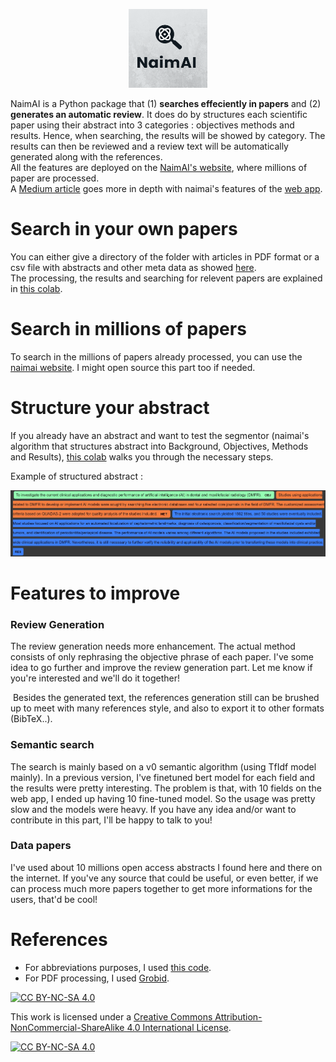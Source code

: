 <p align ="center">
  <img src="https://github.com/yassinekdi/naimai/blob/master/logo.png?raw=true" 
  alt="Naimai logo" height="25%" width="25%"/>
</p>

NaimAI is a Python package that (1) <b>searches effeciently in papers</b> and (2) <b>generates an automatic review</b>. It does do by structures each scientific paper using their abstract into 3 categories : objectives methods and results. 
Hence, when searching, the results will be showed by category. The results can then be reviewed and a review text will be 
automatically generated along with the references.
<br>
All the features are deployed on the <a href="https://www.naimai.fr" target="_blank">NaimAI's website</a>, where millions of paper are processed. 
<br>
A <a href="https://yaassinekaddi.medium.com/literature-review-with-naimai-open-sourced-fcbdb36762de" target="_blank">Medium article</a> goes more in depth with naimai's features of the <a href="https://www.naimai.fr" target="_blank">web app</a>. 
<h1>Search in your own papers</h1>

You can either give a directory of the folder with articles in PDF format or a csv file with abstracts and other meta data as showed 
<a href="tests/papers/input_data" target="_blank">here</a>.
<br>
The processing, the results and searching for relevent papers are explained in 
<a href="https://colab.research.google.com/drive/1xUDOkalxR7MFO6Zug48Cx1ysmgipaJCT?usp=sharing" target="_blank">this colab</a>.

<h1> Search in millions of papers </h1>
To search in the millions of papers already processed, you can use the <a href="https://www.naimai.fr" target="_blank">naimai website</a>.
I might open source this part too if needed.

<h1>Structure your abstract</h1>
If you already have an abstract and want to test the segmentor (naimai's algorithm that structures abstract into Background, 
Objectives, Methods and Results), <a href="https://colab.research.google.com/drive/16PMGC7yxkTcFpUnlZtioBMa22tpaTid5?usp=sharing">this colab</a>
walks you through the necessary steps. 

Example of structured abstract :
<p>
  <img src="https://github.com/yassinekdi/naimai/blob/master/bomr_classif.jpg?raw=true" 
  alt="classified abstract"/>
</p>


<h1> Features to improve </h2>
<h3>Review Generation </h3>
<p>
The review generation needs more enhancement. The actual method consists of only rephrasing the objective phrase of each paper. 
I've some idea to go further and improve the review generation part. Let me know if you're interested and we'll do it
together!</p>
<p> Besides the generated text, the references generation still can be brushed up to meet with many references style,
 and also to export it to other formats (BibTeX..).
</p>
<h3>Semantic search </h3>
The search is mainly based on a v0 semantic algorithm (using TfIdf model mainly). In a previous version, 
I've finetuned bert model for each field and the results were pretty interesting. The problem is that, with 10 fields 
on the web app, I ended up having 10 fine-tuned model. So the usage was pretty slow and the models were heavy.
If you have any idea and/or want to contribute in this part, I'll be happy to talk to you! 

<h3>Data papers </h3>
I've used about 10 millions open access abstracts I found here and there on the internet. If you've any source that could be useful, or even better, if we can process much more papers together to get more informations for the users, that'd be cool!
<h1>References</h1>
<ul>
    <li>
    For abbreviations purposes, I used <a href="https://gist.github.com/ijmarshall/b3d1de6ccf4fb8b5ee53" target="_blank">this code</a>.
    </li>
    <li>
    For PDF processing, I used <a href="https://github.com/kermitt2/grobid" target="_blank">Grobid</a>.
    </li>
</ul>


[![CC BY-NC-SA 4.0][cc-by-nc-sa-shield]][cc-by-nc-sa]

This work is licensed under a
[Creative Commons Attribution-NonCommercial-ShareAlike 4.0 International License][cc-by-nc-sa].

[![CC BY-NC-SA 4.0][cc-by-nc-sa-image]][cc-by-nc-sa]

[cc-by-nc-sa]: http://creativecommons.org/licenses/by-nc-sa/4.0/
[cc-by-nc-sa-image]: https://licensebuttons.net/l/by-nc-sa/4.0/88x31.png
[cc-by-nc-sa-shield]: https://img.shields.io/badge/License-CC%20BY--NC--SA%204.0-lightgrey.svg
